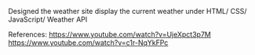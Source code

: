Designed the weather site display the current weather under HTML/ CSS/ JavaScript/ Weather API


References: https://www.youtube.com/watch?v=UjeXpct3p7M
            https://www.youtube.com/watch?v=c1r-NqYkFPc
